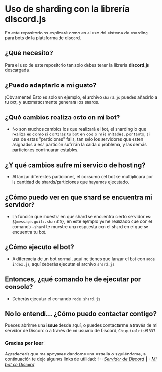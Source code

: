 # Uso de sharding con la librería discord.js
En este repositorio os explicaré como es el uso del sistema de sharding para bots de la plataforma de discord.

## ¿Qué necesito?
Para el uso de este repositorio tan solo debes tener la librería **discord.js** descargada.

## ¿Puedo adaptarlo a mi gusto?
¡Obviamente! Esto es solo un ejemplo, el archivo `shard.js` puedes añadirlo a tu bot, y automáticamente generará los shards.

## ¿Qué cambios realiza esto en mi bot?
- No son muchos cambios los que realizará el bot, el sharding lo que realiza es como si cortaras tu bot en dos o más mitades, por tanto, si una de estas "particiones" falla, tan solo los servidores que esten asignados a esa partición sufrirán la caída o problema, y las demás particiones continuarán estables.

## ¿Y qué cambios sufre mi servicio de hosting?
- Al lanzar diferentes particiones, el consumo del bot se multiplicará por la cantidad de shards/particiones que hayamos ejecutado.

## ¿Cómo puedo ver en que shard se encuentra mi servidor?
- La función que muestra en que shard se encuentra cierto servidor es: `${message.guild.shardID}`, en este ejemplo yo he realizado que con el comando `-shard` te muestre una respuesta con el shard en el que se encuentra tu bot.

## ¿Cómo ejecuto el bot?
- A diferencia de un bot normal, aquí no tienes que lanzar el bot con `node index.js`, aquí deberás ejecutar el archivo `shard.js`

## Entonces, ¿qué comando he de ejecutar por consola?
- Deberás ejecutar el comando `node shard.js`

## No lo entendí... ¿Cómo puedo contactar contigo?
Puedes abrirme una **issue** desde aquí, o puedes contactarme a través de mi servidor de Discord o a través de mi usuario de Discord, `Chiquicalris#1337`

### Gracias por leer!
Agradecería que me apoyases dandome una estrella o siguiéndome, a continuación te dejo algunos links de utilidad:
✨ · *[Servidor de Discord](https://discord.gg/VPjePtWV6f)* 
🔌 · *[Mi bot de Discord](https://docs.foxybot.ga)*
